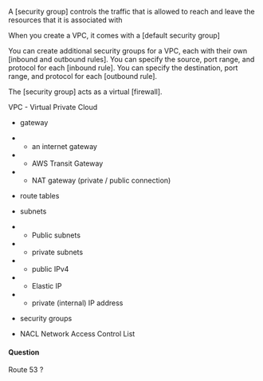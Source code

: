 A [security group] controls the traffic that is allowed to reach and leave the resources that it is associated with

When you create a VPC, it comes with a [default security group]

You can create additional security groups for a VPC, each with their own [inbound and outbound rules]. 
You can specify the source, port range, and protocol for each [inbound rule]. 
You can specify the destination, port range, and protocol for each [outbound rule].

The [security group] acts as a virtual [firewall].

VPC - Virtual Private Cloud
* gateway
* * an internet gateway
* * AWS Transit Gateway
* * NAT gateway (private / public connection)


* route tables

* subnets
* * Public subnets
* * private subnets

* * public IPv4
* * Elastic IP
* * private (internal) IP address


* security groups
 
* NACL Network Access Control List 

#### Question 
Route 53 ?
